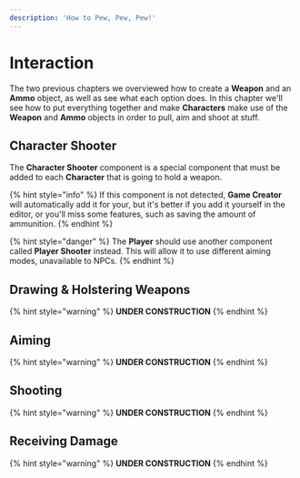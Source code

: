 ```yaml
---
description: 'How to Pew, Pew, Pew!'
---
```


# Interaction

The two previous chapters we overviewed how to create a **Weapon** and an **Ammo** object, as well as see what each option does. In this chapter we'll see how to put everything together and make **Characters** make use of the **Weapon** and **Ammo** objects in order to pull, aim and shoot at stuff.

## Character Shooter

The **Character Shooter** component is a special component that must be added to each **Character** that is going to hold a weapon. 

{% hint style="info" %}
If this component is not detected, **Game Creator** will automatically add it for your, but it's better if you add it yourself in the editor, or you'll miss some features, such as saving the amount of ammunition.
{% endhint %}

{% hint style="danger" %}
The **Player** should use another component called **Player Shooter** instead. This will allow it to use different aiming modes, unavailable to NPCs.
{% endhint %}

## Drawing & Holstering Weapons

{% hint style="warning" %}
**UNDER CONSTRUCTION**
{% endhint %}

## Aiming

{% hint style="warning" %}
**UNDER CONSTRUCTION**
{% endhint %}

## Shooting

{% hint style="warning" %}
**UNDER CONSTRUCTION**
{% endhint %}

## Receiving Damage

{% hint style="warning" %}
**UNDER CONSTRUCTION**
{% endhint %}

